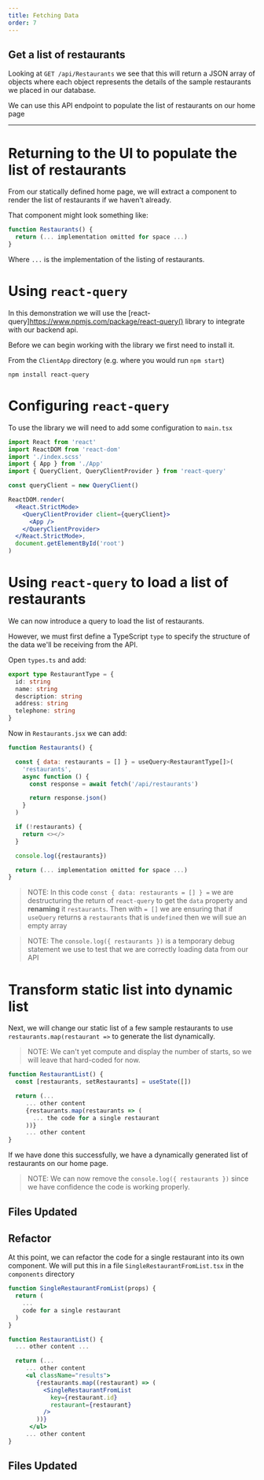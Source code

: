 ```yaml
---
title: Fetching Data
order: 7
---
```


## Get a list of restaurants

Looking at `GET /api/Restaurants` we see that this will return a JSON array of
objects where each object represents the details of the sample restaurants we
placed in our database.

We can use this API endpoint to populate the list of restaurants on our home
page

---

# Returning to the UI to populate the list of restaurants

From our statically defined home page, we will extract a component to render the
list of restaurants if we haven't already.

That component might look something like:

```javascript
function Restaurants() {
  return (... implementation omitted for space ...)
}
```

Where `...` is the implementation of the listing of restaurants.

# Using `react-query`

In this demonstration we will use the
[react-query]https://www.npmjs.com/package/react-query() library to integrate
with our backend api.

Before we can begin working with the library we first need to install it.

From the `ClientApp` directory (e.g. where you would run `npm start`)

```shell
npm install react-query
```

# Configuring `react-query`

To use the library we will need to add some configuration to `main.tsx`

```jsx
import React from 'react'
import ReactDOM from 'react-dom'
import './index.scss'
import { App } from './App'
import { QueryClient, QueryClientProvider } from 'react-query'

const queryClient = new QueryClient()

ReactDOM.render(
  <React.StrictMode>
    <QueryClientProvider client={queryClient}>
      <App />
    </QueryClientProvider>
  </React.StrictMode>,
  document.getElementById('root')
)
```

# Using `react-query` to load a list of restaurants

We can now introduce a query to load the list of restaurants.

However, we must first define a TypeScript `type` to specify the structure of
the data we'll be receiving from the API.

Open `types.ts` and add:

```ts
export type RestaurantType = {
  id: string
  name: string
  description: string
  address: string
  telephone: string
}
```

Now in `Restaurants.jsx` we can add:

```javascript
function Restaurants() {

  const { data: restaurants = [] } = useQuery<RestaurantType[]>(
    'restaurants',
    async function () {
      const response = await fetch('/api/restaurants')

      return response.json()
    }
  )

  if (!restaurants) {
    return <></>
  }

  console.log({restaurants})

  return (... implementation omitted for space ...)
}
```

> NOTE: In this code `const { data: restaurants = [] } =` we are destructuring
> the return of `react-query` to get the `data` property and **renaming** it
> `restaurants`. Then with `= []` we are ensuring that if `useQuery` returns a
> `restaurants` that is `undefined` then we will sue an empty array

> NOTE: The `console.log({ restaurants })` is a temporary debug statement we use
> to test that we are correctly loading data from our API

# Transform static list into dynamic list

Next, we will change our static list of a few sample restaurants to use
`restaurants.map(restaurant =>` to generate the list dynamically.

> NOTE: We can't yet compute and display the number of starts, so we will leave
> that hard-coded for now.

```javascript
function RestaurantList() {
  const [restaurants, setRestaurants] = useState([])

  return (...
     ... other content
     {restaurants.map(restaurants => (
       ... the code for a single restaurant
     ))}
     ... other content
}
```

If we have done this successfully, we have a dynamically generated list of
restaurants on our home page.

> NOTE: We can now remove the `console.log({ restaurants })` since we have
> confidence the code is working properly.

## Files Updated

<!-- Loading restaurants from the API -->
<GithubCommitViewer repo="suncoast-devs/TacoTuesday" commit="eb044cd" />

## Refactor

At this point, we can refactor the code for a single restaurant into its own
component. We will put this in a file `SingleRestaurantFromList.tsx` in the
`components` directory

```jsx
function SingleRestaurantFromList(props) {
  return (
    ...
    code for a single restaurant
  )
}

function RestaurantList() {
  ... other content ...

  return (...
     ... other content
     <ul className="results">
        {restaurants.map((restaurant) => (
          <SingleRestaurantFromList
            key={restaurant.id}
            restaurant={restaurant}
          />
        ))}
      </ul>
     ... other content
}
```

## Files Updated

<!-- Refactors restaurant in a list into its own component -->
<GithubCommitViewer repo="suncoast-devs/TacoTuesday" commit="9a495d88520057d211aceb303522f23c3ff8fb78"/>
